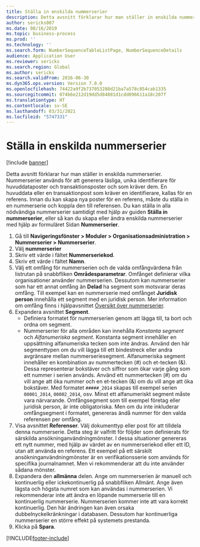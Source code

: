 ```yaml
---
title: Ställa in enskilda nummerserier
description: Detta avsnitt förklarar hur man ställer in enskilda nummerserier.
author: sericks007
ms.date: 08/16/2019
ms.topic: business-process
ms.prod: ''
ms.technology: ''
ms.search.form: NumberSequenceTableListPage, NumberSequenceDetails
audience: Application User
ms.reviewer: sericks
ms.search.region: Global
ms.author: sericks
ms.search.validFrom: 2016-06-30
ms.dyn365.ops.version: Version 7.0.0
ms.openlocfilehash: 74422a9f2b737053288d21ba7a578c854cab1335
ms.sourcegitcommit: 074b6e212d19dd5d84881d1cdd096611a18c207f
ms.translationtype: HT
ms.contentlocale: sv-SE
ms.lasthandoff: 03/31/2021
ms.locfileid: "5747331"
---
```

# <a name="set-up-number-sequences-on-an-individual-basis"></a>Ställa in enskilda nummerserier

[!include [banner](../../includes/banner.md)]

Detta avsnitt förklarar hur man ställer in enskilda nummerserier. Nummerserier används för att generera läsliga, unika identifierare för huvuddataposter och transaktionsposter och som kräver dem. En huvuddata eller en transaktionpost som kräver en identifierare, kallas för en referens. Innan du kan skapa nya poster för en referens, måste du ställa in en nummerserie och koppla den till referensen. Du kan ställa in alla nödvändiga nummerserier samtidigt med hjälp av guiden **Ställa in nummerserier**, eller så kan du skapa eller ändra enskilda nummerserier med hjälp av formuläret Sidan **Nummerserier**.

1. Gå till **Navigeringsfönster > Moduler > Organisationsadministration > Nummerserier > Nummerserier**.
2. Välj **nummerserier**
3. Skriv ett värde i fältet **Nummerseriekod**.
4. Skriv ett värde i fältet **Namn**.
5. Välj ett omfång för nummerserien och de valda omfångvärdena från listrutan på snabbfliken **Områdesparametrar**. Omfånget definierar vilka organisationer använder nummerserien. Dessutom kan nummerserier som har ett annat omfång än **Delad** ha segment som motsvarar deras omfång. Till exempel kan en nummerserie med omfånget **Juridisk person** innehålla ett segment med en juridisk person. Mer information om omfång finns i hjälpavsnittet [Översikt över nummerserier](https://docs.microsoft.com/dynamics365/unified-operations/fin-and-ops/organization-administration/number-sequence-overview). 
6. Expandera avsnittet **Segment**.
    - Definiera formatet för nummerserien genom att lägga till, ta bort och ordna om segment.  
    - Nummerserier för alla områden kan innehålla *Konstanta segment* och *Alfanumeriska segment*. Konstanta segment innehåller en uppsättning alfanumeriska tecken som inte ändras. Använd den här segmenttypen om du vill lägga till ett bindestreck eller andra avgränsare mellan nummerseriesegment. Alfanumeriska segment innehåller en kombination av nummertecken (#) och et-tecken (&). Dessa representerar bokstäver och siffror som ökar varje gång som ett nummer i serien används. Använd ett nummertecken (#) om du vill ange att öka nummer och en et-tecken (&) om du vill ange att öka bokstäver. Med formatet `#####_2014` skapas till exempel serien `00001_2014`, `00002_2014`, osv. Minst ett alfanumeriskt segment måste vara närvarande. Omfångsegment som till exempel företag eller juridisk person, är inte obligatoriska. Men om du inte inkluderar omfångsegment i formatet, genereras ändå nummer för den valda referensen per omfång.  
7. Visa avsnittet **Referenser**. Välj dokumenttyp eller post för att tilldela denna nummerserie. Detta steg är valfritt för följder som definierats för särskilda ansökninganvändningmönster. I dessa situationer genereras ett nytt nummer, med hjälp av värdet av en nummerseriekod eller ett ID, utan att använda en referens. Ett exempel på ett särskilt ansökninganvändningmönster är en verifikationsserie som används för specifika journalnamnet. Men vi rekommenderar att du inte använder sådana mönster.  
8. Expandera den **allmänna** delen. Ange om nummerserien är manuell och kontinuerlig eller ickekontinuerlig på snabbfliken Allmänt. Ange även lägsta och högsta numret som kan användas i nummerserien. Vi rekommenderar inte att ändra en löpande nummerserie till en kontinuerlig nummerserie. Nummerserien kommer inte att vara korrekt kontinuerlig. Den här ändringen kan även orsaka dubbelnyckelkränkningar i databasen. Dessutom har kontinuerliga nummerserier en större effekt på systemets prestanda.   
9. Klicka på **Spara**.



[!INCLUDE[footer-include](../../../../includes/footer-banner.md)]